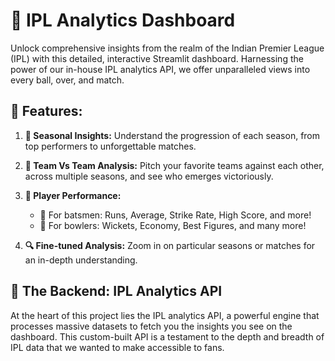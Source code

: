 # 🏏 IPL Analytics Dashboard

Unlock comprehensive insights from the realm of the Indian Premier League (IPL) with this detailed, interactive Streamlit dashboard. Harnessing the power of our in-house IPL analytics API, we offer unparalleled views into every ball, over, and match.

## 🌟 Features:

1. **📅 Seasonal Insights:** Understand the progression of each season, from top performers to unforgettable matches.

2. **🤼 Team Vs Team Analysis:** Pitch your favorite teams against each other, across multiple seasons, and see who emerges victoriously.

3. **🏃 Player Performance:**
   - 🏏 For batsmen: Runs, Average, Strike Rate, High Score, and more!
   - 🎳 For bowlers: Wickets, Economy, Best Figures, and many more!

4. **🔍 Fine-tuned Analysis:** Zoom in on particular seasons or matches for an in-depth understanding.

## 📡 The Backend: IPL Analytics API

At the heart of this project lies the IPL analytics API, a powerful engine that processes massive datasets to fetch you the insights you see on the dashboard. This custom-built API is a testament to the depth and breadth of IPL data that we wanted to make accessible to fans.
